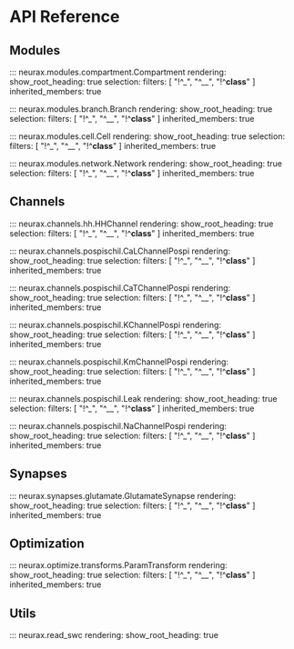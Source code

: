 # API Reference

## Modules

::: neurax.modules.compartment.Compartment
    rendering:
      show_root_heading: true
    selection:
      filters: [ "!^_", "^__", "!^__class__" ]
      inherited_members: true

::: neurax.modules.branch.Branch
    rendering:
      show_root_heading: true
    selection:
      filters: [ "!^_", "^__", "!^__class__" ]
      inherited_members: true

::: neurax.modules.cell.Cell
    rendering:
      show_root_heading: true
    selection:
      filters: [ "!^_", "^__", "!^__class__" ]
      inherited_members: true

::: neurax.modules.network.Network
    rendering:
      show_root_heading: true
    selection:
      filters: [ "!^_", "^__", "!^__class__" ]
      inherited_members: true


## Channels

::: neurax.channels.hh.HHChannel
    rendering:
      show_root_heading: true
    selection:
      filters: [ "!^_", "^__", "!^__class__" ]
      inherited_members: true

::: neurax.channels.pospischil.CaLChannelPospi
    rendering:
      show_root_heading: true
    selection:
      filters: [ "!^_", "^__", "!^__class__" ]
      inherited_members: true

::: neurax.channels.pospischil.CaTChannelPospi
    rendering:
      show_root_heading: true
    selection:
      filters: [ "!^_", "^__", "!^__class__" ]
      inherited_members: true

::: neurax.channels.pospischil.KChannelPospi
    rendering:
      show_root_heading: true
    selection:
      filters: [ "!^_", "^__", "!^__class__" ]
      inherited_members: true

::: neurax.channels.pospischil.KmChannelPospi
    rendering:
      show_root_heading: true
    selection:
      filters: [ "!^_", "^__", "!^__class__" ]
      inherited_members: true

::: neurax.channels.pospischil.Leak
    rendering:
      show_root_heading: true
    selection:
      filters: [ "!^_", "^__", "!^__class__" ]
      inherited_members: true

::: neurax.channels.pospischil.NaChannelPospi
    rendering:
      show_root_heading: true
    selection:
      filters: [ "!^_", "^__", "!^__class__" ]
      inherited_members: true


## Synapses

::: neurax.synapses.glutamate.GlutamateSynapse
    rendering:
      show_root_heading: true
    selection:
      filters: [ "!^_", "^__", "!^__class__" ]
      inherited_members: true


## Optimization

::: neurax.optimize.transforms.ParamTransform
    rendering:
      show_root_heading: true
    selection:
      filters: [ "!^_", "^__", "!^__class__" ]
      inherited_members: true


## Utils

::: neurax.read_swc
    rendering:
      show_root_heading: true
